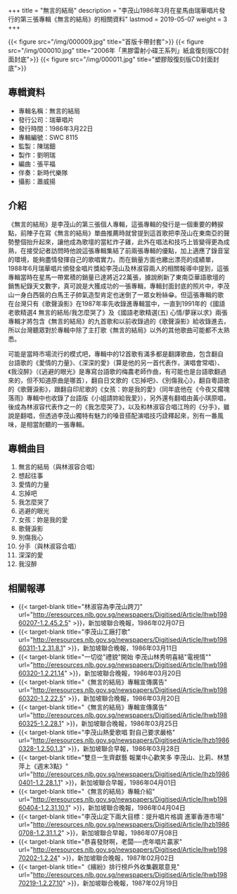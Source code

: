 +++
title = "無言的結局"
description = "李茂山1986年3月在星馬由瑞華唱片發行的第三張專輯《無言的結局》的相關資料"
lastmod = 2019-05-07
weight = 3
+++

{{< figure src="/img/000009.jpg"  title="首版卡帶封套">}}
{{< figure src="/img/000010.jpg" title="2006年「黑膠雷射小碟王系列」紙盒復刻版CD封面封底">}}
{{< figure src="/img/000011.jpg" title="塑膠殼復刻版CD封面封底">}}

## 專輯資料

* 專輯名稱：無言的結局
* 發行公司：瑞華唱片
* 發行時間：1986年3月22日
* 專輯編號：SWC 8115
* 監製：陳瑞鈿
* 製作：劉明瑞
* 編曲：張平福
* 伴奏：新時代樂隊
* 攝影：蕭威揚

## 介紹

《無言的結局》是李茂山的第三張個人專輯，這張專輯的發行是一個重要的轉捩點，前陣子在寫《無言的結局》單曲推薦時就曾提到這首歌把李茂山在東南亞的聲勢整個抬升起來，讓他成為歌壇的當紅炸子雞，此外在唱法和技巧上皆變得更為成熟，在接受記者訪問時他說這張專輯集結了前兩張專輯的優點，加上適應了錄音室的環境，能夠盡情發揮自己的歌唱實力。而在銷量方面也繳出漂亮的成績單，1988年6月瑞華唱片頒發金唱片獎給李茂山及林淑容兩人的相關報導中提到，這張專輯當時在星馬一帶累積的銷量已達將近22萬張，據說刷新了東南亞華語歌壇的銷售紀錄天文數字，真可說是大獲成功的一張專輯，專輯封面封底的照片中，李茂山一身白西裝的白馬王子帥氣造型肯定也迷倒了一眾女粉絲😁。但這張專輯的歌在台灣只有《歌聲淚影》在1987年率先收錄進專輯當中，一直到1991年的《國語老歌精選4 無言的結局/我怎麼哭了》及《國語老歌精選(五) 心情/夢寐以求》兩張專輯才將包含《無言的結局》的九首歌和以前收錄過的《歌聲淚影》給收錄進去，所以台灣聽眾對於專輯中除了主打歌《無言的結局》以外的其他歌曲可能都不太熟悉。

可能是當時市場流行的模式吧，專輯中的12首歌有滿多都是翻譯歌曲，包含翻自台語歌的《愛情的力量》、《深深的愛》（算是他的另一首代表作，演唱會常唱）、《我沒醉》（《逃避的眼光》是專寫台語歌的梅農老師作曲，有可能也是台語歌翻過來的，但不知道原曲是哪首），翻自日文歌的《忘掉吧》、《別傷我心》，翻自粵語歌的《歌聲淚影》，跟翻自印尼歌的《女孩：妳是我的愛》（同年底他在《今夜又擱塊落雨》專輯中也收錄了台語版《小姐請妳給我愛》），另外還有翻唱由黃小琪原唱，後成為林淑容代表作之一的《我怎麼哭了》，以及和林淑容合唱江玲的《分手》，雖說是翻唱，但透過李茂山獨特有魅力的嗓音搭配演唱技巧詮釋起來，別有一番風味，是相當耐聽的一張專輯。


## 專輯曲目

1. 無言的結局（與林淑容合唱）
2. 想起往事
3. 愛情的力量
4. 忘掉吧
5. 我怎麼哭了
6. 逃避的眼光
7. 女孩：妳是我的愛
8. 歌聲淚影
9. 別傷我心
10. 分手（與林淑容合唱）
11. 深深的愛
12. 我沒醉

## 相關報導
* {{< target-blank title="林淑容為李茂山跨刀" url="http://eresources.nlb.gov.sg/newspapers/Digitised/Article/lhwb19860207-1.2.45.2.5" >}}，新加坡聯合晚報，1986年02月07日
* {{< target-blank title="李茂山工廠打歌" url="http://eresources.nlb.gov.sg/newspapers/Digitised/Article/lhwb19860311-1.2.31.8.1" >}}，新加坡聯合晚報，1986年03月11日
* {{< target-blank title="一切從\"禮貌\"開始 李茂山林秀明喜結\"電視情\"" url="http://eresources.nlb.gov.sg/newspapers/Digitised/Article/lhwb19860320-1.2.21.14" >}}，新加坡聯合晚報，1986年03月20日
* {{< target-blank title="《無言的結局》專輯宣傳廣告" url="http://eresources.nlb.gov.sg/newspapers/Digitised/Article/lhwb19860320-1.2.22.5" >}}，新加坡聯合晚報，1986年03月20日
* {{< target-blank title="《無言的結局》專輯宣傳廣告" url="http://eresources.nlb.gov.sg/newspapers/Digitised/Article/lhwb19860325-1.2.28.1" >}}，新加坡聯合晚報，1986年03月25日
* {{< target-blank title="李茂山熱愛歌唱 對自己要求嚴格" url="http://eresources.nlb.gov.sg/newspapers/Digitised/Article/lhzb19860328-1.2.50.1.3" >}}，新加坡聯合早報，1986年03月28日
* {{< target-blank title="雙旦一生齊獻藝 報業中心歡笑多 李茂山、比莉、林慧萍上《週末3點》" url="http://eresources.nlb.gov.sg/newspapers/Digitised/Article/lhzb19860401-1.2.28.1.1" >}}，新加坡聯合早報，1986年04月01日
* {{< target-blank title="《無言的結局》專輯介紹" url="http://eresources.nlb.gov.sg/newspapers/Digitised/Article/lhwb19860404-1.2.31.10.1" >}}，新加坡聯合晚報，1986年04月04日
* {{< target-blank title="李茂山定下兩大目標：提升唱片格調 進軍香港市場" url="http://eresources.nlb.gov.sg/newspapers/Digitised/Article/lhzb19860708-1.2.31.1.2" >}}，新加坡聯合早報，1986年07月08日
* {{< target-blank title="恭喜發財啊，老闆──虎年唱片贏家" url="http://eresources.nlb.gov.sg/newspapers/Digitised/Article/lhwb19870202-1.2.24" >}}，新加坡聯合晚報，1987年02月02日
* {{< target-blank title="《繽紛》排行榜戶外收集觀眾意見" url="http://eresources.nlb.gov.sg/newspapers/Digitised/Article/lhwb19870219-1.2.27.10" >}}，新加坡聯合晚報，1987年02月19日
